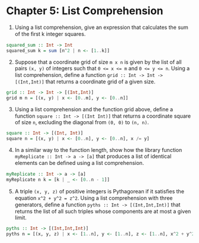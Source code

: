 # Chapter 5: List Comprehension

1. Using a list comprehension, give an expression that calculates the sum of the ﬁrst k integer squares.

```haskell
squared_sum :: Int -> Int
squared_sum k = sum [n^2 | n <- [1..k]]
```

2. Suppose that a coordinate grid of size `m x n` is given by the list of all pairs `(x, y)` of integers such that `0 <= x <= m` and `0 <= y <= n`. Using a list comprehension, deﬁne a function `grid :: Int -> Int -> [(Int,Int)]` that returns a coordinate grid of a given size.

```haskell
grid :: Int -> Int -> [(Int,Int)]
grid m n = [(x, y) | x <- [0..m], y <- [0..n]]
```

3. Using a list comprehension and the function grid above, deﬁne a function `square :: Int -> [(Int Int)]` that returns a coordinate square of size `n`, excluding the diagonal from `(0, 0)` to `(n, n)`.

```haskell
square :: Int -> [(Int, Int)]
square n = [(x, y) | x <- [0..n], y <- [0..n], x /= y]
```

4. In a similar way to the function length, show how the library function `myReplicate :: Int -> a -> [a]` that produces a list of identical elements can be deﬁned using a list comprehension.

```haskell
myReplicate :: Int -> a -> [a]
myReplicate n k = [k | _ <- [0..n - 1]]
```

5. A triple `(x, y, z)` of positive integers is Pythagorean if it satisﬁes the equation `x^2 + y^2 = z^2`. Using a list comprehension with three generators, deﬁne a function `pyths :: Int -> [(Int,Int,Int)]` that returns the list of all such triples whose components are at most a given limit.

```haskell
pyths :: Int -> [(Int,Int,Int)]
pyths n = [(x, y, z) | x <- [1..n], y <- [1..n], z <- [1..n], x^2 + y^2 == z^2]
```
